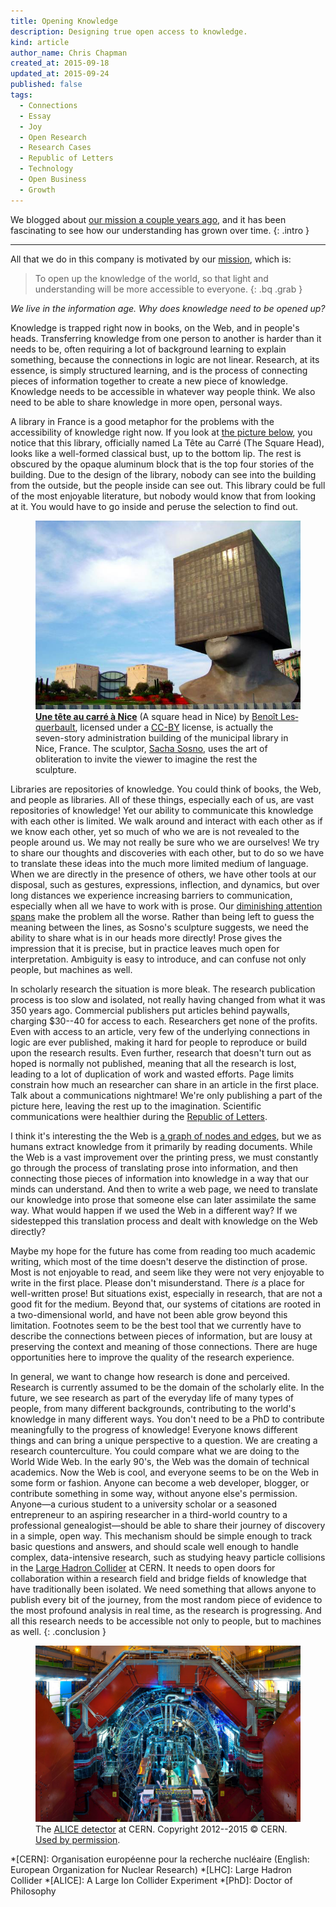 ```yaml
---
title: Opening Knowledge
description: Designing true open access to knowledge.
kind: article
author_name: Chris Chapman
created_at: 2015-09-18
updated_at: 2015-09-24
published: false
tags:
  - Connections
  - Essay
  - Joy
  - Open Research
  - Research Cases
  - Republic of Letters
  - Technology
  - Open Business
  - Growth
---
```


We blogged about [our mission a couple years ago], and it has been fascinating
to see how our understanding has grown over time.
{: .intro }

---

All that we do in this company is motivated by our [mission], which is:

> To open up the knowledge of the world, so that light and understanding will
> be more accessible to everyone.
{: .bq .grab }

_We live in the information age. Why does knowledge need to be opened up?_

Knowledge is trapped right now in books, on the Web, and in people's heads.
Transferring knowledge from one person to another is harder than it needs to
be, often requiring a lot of background learning to explain something, because
the connections in logic are not linear. Research, at its essence, is simply
structured learning, and is the process of connecting pieces of information
together to create a new piece of knowledge. Knowledge needs to be accessible
in whatever way people think. We also need to be able to share knowledge in
more open, personal ways.

A library in France is a good metaphor for the problems with the accessibility
of knowledge right now. If you look at <a href="#fig:squarehead">the picture
below</a>, you notice that this library, officially named <span lang="fr">La
Tête au Carré</span> (The Square Head), looks like a well-formed classical
bust, up to the bottom lip. The rest is obscured by the opaque aluminum block
that is the top four stories of the building. Due to the design of the library,
nobody can see into the building from the outside, but the people inside can
see out. This library could be full of the most enjoyable literature, but
nobody would know that from looking at it. You would have to go inside and
peruse the selection to find out.

<figure id="fig:squarehead" class="img" property="schema:image" resource="#squarehead" typeof="schema:ImageObject">
  <img property="schema:contentUrl" src="square_head.jpg" class="static" alt="Tête carrée, or Square Head, a library in Nice, France" />
  <figcaption class="small"><a href="https://www.flickr.com/photos/14382098@N03/4300141401/" lang="fr" title="Une tête au carré à Nice on Flickr"><b>Une tête au carré à Nice</b></a> (A square head in Nice) by <a lang="fr" property="cc:attributionName" rel="cc:attributionURL" href="https://www.flickr.com/photos/14382098@N03/">Benoît Lesquerbault</a>, licensed under a <a rel="cc:license" href="https://creativecommons.org/licenses/by/2.0/"><abbr title="Creative Commons Attribution 2.0 Generic">CC-BY</abbr></a> license, is actually the seven-story administration building of the municipal library in Nice, France. The sculptor, <a
href="https://en.wikipedia.org/wiki/Sacha_Sosno">Sacha Sosno</a>, uses the art
of obliteration to invite the viewer to imagine the rest the sculpture. <span class="icon-cc"></span><span class="icon-cc-by"></span></figcaption>
</figure>

<!--MORE-->

Libraries are repositories of knowledge. You could think of books, the Web, and
people as libraries. All of these things, especially each of us, are vast
repositories of knowledge! Yet our ability to communicate this knowledge with
each other is limited. We walk around and interact with each other as if we
know each other, yet so much of who we are is not revealed to the people around
us. We may not really be sure who we are ourselves! We try to share our
thoughts and discoveries with each other, but to do so we have to translate
these ideas into the much more limited medium of language. When we are directly
in the presence of others, we have other tools at our disposal, such as
gestures, expressions, inflection, and dynamics, but over long distances we
experience increasing barriers to communication, especially when all we have to
work with is prose. Our [diminishing attention spans] make the problem all the
worse. Rather than being left to guess the meaning between the lines, as
Sosno's sculpture suggests, we need the ability to share what is in our heads
more directly! Prose gives the impression that it is precise, but in practice
leaves much open for interpretation. Ambiguity is easy to introduce, and can
confuse not only people, but machines as well.

In scholarly research the situation is more bleak. The research publication
process is too slow and isolated, not really having changed from what it was
<span class="oldstyle">350</span> years ago. Commercial publishers put articles
behind paywalls, charging <span class="oldstyle">$30--40</span> for access to
each. Researchers get none of the profits. Even with access to an article, very
few of the underlying connections in logic are ever published, making it hard
for people to reproduce or build upon the research results. Even further,
research that doesn't turn out as hoped is normally not published, meaning that
all the research is lost, leading to a lot of duplication of work and wasted
efforts. Page limits constrain how much an researcher can share in an article
in the first place. Talk about a communications nightmare! We're only
publishing a part of the picture here, leaving the rest up to the imagination.
Scientific communications were healthier during the [Republic of Letters].

I think it's interesting the the Web is [a graph of nodes and edges][graph],
but we as humans extract knowledge from it primarily by reading documents.
While the Web is a vast improvement over the printing press, we must constantly
go through the process of translating prose into information, and then
connecting those pieces of information into knowledge in a way that our minds
can understand. And then to write a web page, we need to translate our
knowledge into prose that someone else can later assimilate the same way. What
would happen if we used the Web in a different way? If we sidestepped this
translation process and dealt with knowledge on the Web directly?

Maybe my hope for the future has come from reading too much academic writing,
which most of the time doesn't deserve the distinction of prose. Most is not
enjoyable to read, and seem like they were not very enjoyable to write in the
first place. Please don't misunderstand. There _is_ a place for well-written
prose! But situations exist, especially in research, that are not a good fit
for the medium. Beyond that, our systems of citations are rooted in a
two-dimensional world, and have not been able grow beyond this limitation.
Footnotes seem to be the best tool that we currently have to describe the
connections between pieces of information, but are lousy at preserving the
context and meaning of those connections. There are huge opportunities here to
improve the quality of the research experience.

In general, we want to change how research is done and perceived. Research is
currently assumed to be the domain of the scholarly elite. In the future, we
see research as part of the everyday life of many types of people, from many
different backgrounds, contributing to the world's knowledge in many different
ways. You don't need to be a PhD to contribute meaningfully to the progress of
knowledge! Everyone knows different things and can bring a unique perspective
to a question. We are creating a research counterculture. You could compare
what we are doing to the World Wide Web. In the early <span
class="oldstyle">90</span>'s, the Web was the domain of technical academics.
Now the Web is cool, and everyone seems to be on the Web in some form or
fashion. Anyone can become a web developer, blogger, or contribute something in
some way, without anyone else's permission. Anyone—a curious student to a
university scholar or a seasoned entrepreneur to an aspiring researcher in a
third-world country to a professional genealogist—should be able to share their
journey of discovery in a simple, open way. This mechanism should be simple
enough to track basic questions and answers, and should scale well enough to
handle complex, data-intensive research, such as studying heavy particle
collisions in the <a href="#fig:alice">Large Hadron Collider</a> at CERN. It
needs to open doors for collaboration within a research field and bridge fields
of knowledge that have traditionally been isolated. We need something that
allows anyone to publish every bit of the journey, from the most random piece
of evidence to the most profound analysis in real time, as the research is
progressing. And all this research needs to be accessible not only to people,
but to machines as well.
{: .conclusion }

<figure id="fig:alice" class="img" property="schema:image" resource="#alice" typeof="schema:ImageObject">
  <a href="LRsaba_CERN_0212_00676.jpg" title="Click for maximum coolness"><img property="schema:contentUrl" src="LHR_alice.jpg" class="static" alt="ALICE detector at the Large Hadron Collider" /></a>
  <figcaption class="small">The <a href="http://cds.cern.ch/record/1436153"><abbr>ALICE</abbr> detector</a> at CERN. Copyright <span class="oldstyle">2012--2015 ©</span> CERN. <a href="http://copyright.cern.ch">Used by permission</a>.</figcaption>
</figure>

[mission]: </company/#sec:mission> "Pentandra → Our Mission"
[our mission a couple years ago]: </blog/a-more-focused-mission/> "Pentandra → A More Focused Mission"
[graph]: <https://en.wikipedia.org/wiki/Graph_(mathematics)> "Graph on Wikipedia"
[diminishing attention spans]: <http://www.theguardian.com/media-network/media-network-blog/2012/mar/19/attention-span-internet-consumer> "Say it quick, say it well – the attention span of a modern internet consumer (on theguardian)"
[Republic of Letters]: </blog/introducing-research-cases/> "Pentandra → Introducing Research Cases"
*[CERN]: Organisation européenne pour la recherche nucléaire (English: European Organization for Nuclear Research)
*[LHC]: Large Hadron Collider
*[ALICE]: A Large Ion Collider Experiment
*[PhD]: Doctor of Philosophy
